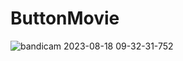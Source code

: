 # ButtonMovie
![bandicam 2023-08-18 09-32-31-752](https://github.com/AtaSelim00/ButtonMovie/assets/61083871/ad92bd0e-9d10-4bca-a1d3-800a1698ab59)
